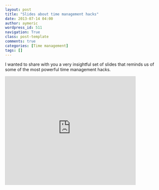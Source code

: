 ```yaml
---
layout: post
title: "Slides about time management hacks"
date: 2013-07-14 04:00
author: aymeric
wordpress_id: 511
navigation: True
class: post-template
comments: true
categories: [Time management]
tags: []
---
```



I wanted to share with you a very insightful set of slides that reminds us of some of the most powerful time management hacks.


<iframe style="margin-bottom: 5px; border-top: #ccc 1px solid; border-right: #ccc 1px solid; border-bottom: #ccc 0px solid; border-left: #ccc 1px solid;" src="http://www.slideshare.net/slideshow/embed_code/17820376" width="427" height="356" frameborder="0" marginwidth="0" marginheight="0" scrolling="no" allowfullscreen="allowfullscreen"> </iframe>
<div style="margin-bottom: 5px;"> </div>
